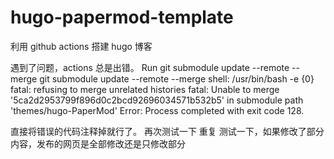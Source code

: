# hugo-papermod-template

利用 github actions 搭建 hugo 博客

遇到了问题，actions 总是出错。
Run git submodule update --remote --merge
git submodule update --remote --merge
shell: /usr/bin/bash -e {0}
fatal: refusing to merge unrelated histories
fatal: Unable to merge '5ca2d2953799f896d0c2bcd92696034571b532b5' in submodule path 'themes/hugo-PaperMod'
Error: Process completed with exit code 128.

直接将错误的代码注释掉就行了。
再次测试一下
重复
测试一下，如果修改了部分内容，发布的网页是全部修改还是只修改部分
